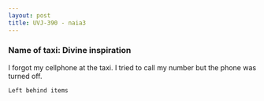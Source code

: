 ```yaml
---
layout: post
title: UVJ-390 - naia3
---
```


### Name of taxi: Divine inspiration

I forgot my cellphone at the taxi. I tried to call my number but the phone was turned off.

```Left behind items```
